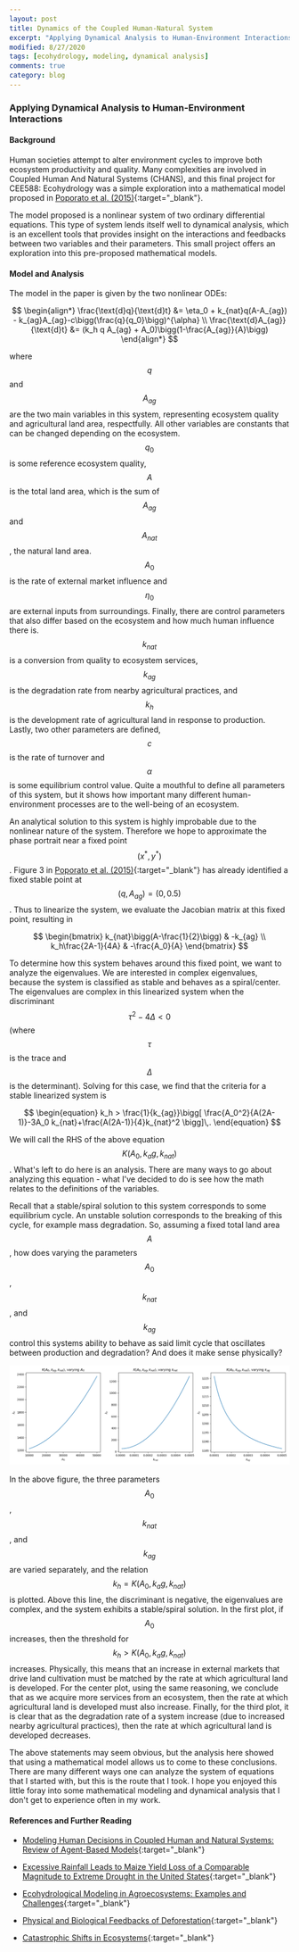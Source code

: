 ```yaml
---
layout: post
title: Dynamics of the Coupled Human-Natural System
excerpt: "Applying Dynamical Analysis to Human-Environment Interactions"
modified: 8/27/2020
tags: [ecohydrology, modeling, dynamical analysis]
comments: true
category: blog
---
```


### Applying Dynamical Analysis to Human-Environment Interactions

#### Background

Human societies attempt to alter environment cycles to improve both ecosystem productivity and quality. Many complexities are involved in Coupled Human And Natural Systems (CHANS), and this final project for CEE588: Ecohydrology was a simple exploration into a mathematical model proposed in [Poporato et al. (2015)](https://doi.org/10.1002/2015WR017289){:target="_blank"}.

The model proposed is a nonlinear system of two ordinary differential equations. This type of system lends itself well to dynamical analysis, which is an excellent tools that provides insight on the interactions and feedbacks between two variables and their parameters. This small project offers an exploration into this pre-proposed mathematical models.

#### Model and Analysis

The model in the paper is given by the two nonlinear ODEs:

$$
\begin{align*}
\frac{\text{d}q}{\text{d}t} &= \eta_0 + k_{nat}q(A-A_{ag}) - k_{ag}A_{ag}-c\bigg(\frac{q}{q_0}\bigg)^{\alpha} \\
\frac{\text{d}A_{ag}}{\text{d}t} &= (k_h q A_{ag} + A_0)\bigg(1-\frac{A_{ag}}{A}\bigg)
\end{align*}
$$

where $$q$$ and $$A_{ag}$$ are the two main variables in this system, representing ecosystem quality and agricultural land area, respectfully. All other variables are constants that can be changed depending on the ecosystem. $$q_0$$ is some reference ecosystem quality, $$A$$ is the total land area, which is the sum of $$A_{ag}$$ and $$A_{nat}$$, the natural land area. $$A_0$$ is the rate of external market influence and $$\eta_0$$ are external inputs from surroundings. Finally, there are control parameters that also differ based on the ecosystem and how much human influence there is. $$k_{nat}$$ is a conversion from quality to ecosystem services, $$k_{ag}$$ is the degradation rate from nearby agricultural practices, and $$k_h$$ is the development rate of agricultural land in response to production. Lastly, two other parameters are defined, $$c$$ is the rate of turnover and $$\alpha$$ is some equilibrium control value. Quite a mouthful to define all parameters of this system, but it shows how important many different human-environment processes are to the well-being of an ecosystem.

An analytical solution to this system is highly improbable due to the nonlinear nature of the system. Therefore we hope to approximate the phase portrait near a fixed point $$(x^{*},y^{*})$$. Figure 3 in [Poporato et al. (2015)](https://doi.org/10.1002/2015WR017289){:target="\_blank"} has already identified a fixed stable point at $$(q,A_{ag})=(0,0.5)$$. Thus to linearize the system, we evaluate the Jacobian matrix at this fixed point, resulting in

$$
\begin{bmatrix}
k_{nat}\bigg(A-\frac{1}{2}\bigg) & -k_{ag} \\
k_h\frac{2A-1}{4A} & -\frac{A_0}{A}
\end{bmatrix}
$$

To determine how this system behaves around this fixed point, we want to analyze the eigenvalues. We are interested in complex eigenvalues, because the system is classified as stable and behaves as a spiral/center. The eigenvalues are complex in this linearized system when the discriminant $$\tau^2 - 4\Delta<0$$ (where $$\tau$$ is the trace and $$\Delta$$ is the determinant). Solving for this case, we find that the criteria for a stable linearized system is

$$
\begin{equation}
k_h > \frac{1}{k_{ag}}\bigg[
\frac{A_0^2}{A(2A-1)}-3A_0 k_{nat}+\frac{A(2A-1)}{4}k_{nat}^2
\bigg]\,.
\end{equation}
$$

We will call the RHS of the above equation $$K(A_0,k_ag,k_{nat})$$. What's left to do here is an analysis. There are many ways to go about analyzing this equation - what I've decided to do is see how the math relates to the definitions of the variables.

Recall that a stable/spiral solution to this system corresponds to some equilibrium cycle. An unstable solution corresponds to the breaking of this cycle, for example mass degradation. So, assuming a fixed total land area $$A$$, how does varying the parameters $$A_0$$, $$k_{nat}$$, and $$k_{ag}$$ control this systems ability to behave as said limit cycle that oscillates between production and degradation? And does it make sense physically?

![Figure 1](/images/posts/eco_post1.png)

In the above figure, the three parameters $$A_0$$, $$k_{nat}$$, and $$k_{ag}$$ are varied separately, and the relation $$k_h = K(A_0,k_ag,k_{nat})$$ is plotted. Above this line, the discriminant is negative, the eigenvalues are complex, and the system exhibits a stable/spiral solution. In the first plot, if $$A_0$$ increases, then the threshold for $$k_h>K(A_0,k_ag,k_{nat})$$ increases. Physically, this means that an increase in external markets that drive land cultivation must be matched by the rate at which agricultural land is developed. For the center plot, using the same reasoning, we conclude that as we acquire more services from an ecosystem, then the rate at which agricultural land is developed must also increase. Finally, for the third plot, it is clear that as the degradation rate of a system increase (due to increased nearby agricultural practices), then the rate at which agricultural land is developed decreases.

The above statements may seem obvious, but the analysis here showed that using a mathematical model allows us to come to these conclusions. There are many different ways one can analyze the system of equations that I started with, but this is the route that I took. I hope you enjoyed this little foray into some mathematical modeling and dynamical analysis that I don't get to experience often in my work.

#### References and Further Reading

- [Modeling Human Decisions in Coupled Human and Natural Systems: Review of Agent-Based Models](https://doi.org/10.1016/j.ecolmodel.2011.07.010){:target="\_blank"}

- [Excessive Rainfall Leads to Maize Yield Loss of a Comparable Magnitude to Extreme Drought in the United States](https://doi.org/10.1111/gcb.14628){:target="\_blank"}

- [Ecohydrological Modeling in Agroecosystems: Examples and Challenges](https://doi.org/10.1002/2015WR017289){:target="\_blank"}

- [Physical and Biological Feedbacks of Deforestation](https://doi.org/10.1029/2012RG000394){:target="\_blank"}

- [Catastrophic Shifts in Ecosystems](https://doi.org/10.1038/35098000){:target="\_blank"}
